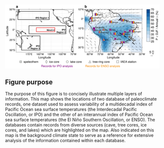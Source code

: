 ![Proxy locations](/assets/proxylocs.jpg)

## Figure purpose
The purpose of this figure is to concisely illustrate multiple layers of information. This map shows the locations of two database of paleoclimate records, one dataset used to assess variability of a multidecadal index of Pacific Ocean sea surface temperatures (the Interdecadal Pacific Oscillation, or IPO) and the other of an interannual index of Pacific Ocean sea surface temperatures (the El Niño Southern Oscillation, or ENSO). The databases contain records from diverse sources (cave, tree cores, ice cores, and lakes) which are highlighted on the map. Also indicated on this map is the background climate state to serve as a reference for extensive analysis of the information contained within each database. 
